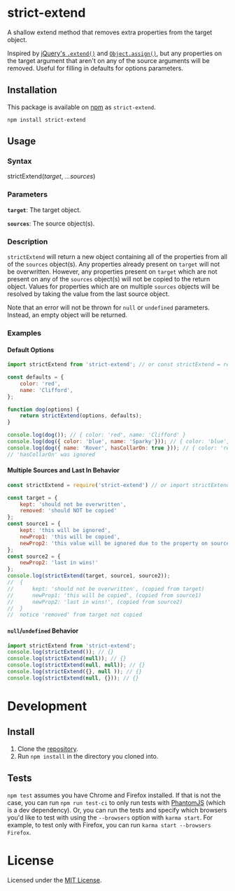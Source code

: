# strict-extend
A shallow extend method that removes extra properties from the target object.

Inspired by [jQuery's `.extend()`](https://api.jquery.com/jquery.extend/) and
[`Object.assign()`](https://developer.mozilla.org/en-US/docs/Web/JavaScript/Reference/Global_Objects/Object/assign),
but any properties on the target argument that aren't on any of the source arguments will be removed.
Useful for filling in defaults for options parameters.

## Installation
This package is available on [npm](https://www.npmjs.com/package/strict-extend) as `strict-extend`.
```
npm install strict-extend
```

## Usage
### Syntax
strictExtend(_target_, _...sources_)

### Parameters
**`target`**: The target object.

**`sources`**: The source object(s).

### Description
`strictExtend` will return a new object containing all of the properties from all of the `sources` object(s).
Any properties already present on `target` will not be overwritten.
However, any properties present on `target` which are not present on any of the `sources` object(s) will not be copied to the return object.
Values for properties which are on multiple `sources` objects will be resolved by taking the value from the last source object.

Note that an error will not be thrown for `null` or `undefined` parameters.
Instead, an empty object will be returned.

### Examples
#### Default Options
```javascript
import strictExtend from 'strict-extend'; // or const strictExtend = require('strictExtend');

const defaults = {
    color: 'red',
    name: 'Clifford',
};

function dog(options) {
    return strictExtend(options, defaults);
}

console.log(dog()); // { color: 'red', name: 'Clifford' }
console.log(dog({ color: 'blue', name: 'Sparky'})); // { color: 'blue', name: 'Sparky' }
console.log(dog({ name: 'Rover', hasCollarOn: true })); // { color: 'red', name: 'Rover' }
// 'hasCollarOn' was ignored
```

#### Multiple Sources and Last In Behavior
```javascript
const strictExtend = require('strict-extend') // or import strictExtend from 'strict-extend';

const target = {
    kept: 'should not be overwritten',
    removed: 'should NOT be copied'
};
const source1 = {
    kept: 'this will be ignored',
    newProp1: 'this will be copied',
    newProp2: 'this value will be ignored due to the property on source2'
};
const source2 = {
    newProp2: 'last in wins!'
};
console.log(strictExtend(target, source1, source2));
//  {
//      kept: 'should not be overwritten', (copied from target)
//      newProp1: 'this will be copied', (copied from source1)
//      newProp2: 'last in wins!', (copied from source2)
//  }
//  notice 'removed' from target not copied
```

#### `null`/`undefined` Behavior
```javascript
import strictExtend from 'strict-extend';
console.log(strictExtend()); // {}
console.log(strictExtend(null)); // {}
console.log(strictExtend(null, null)); // {}
console.log(strictExtend({}, null )); // {}
console.log(strictExtend(null, {})); // {}
```

# Development
## Install
1. Clone the [repository](https://github.com/Spreetail/strict-extend).
2. Run `npm install` in the directory you cloned into.

## Tests
`npm test` assumes you have Chrome and Firefox installed.
If that is not the case, you can run `npm run test-ci` to only run tests with [PhantomJS](http://phantomjs.org/) (which is a dev dependency).
Or, you can run the tests and specify which browsers you'd like to test with using the `--browsers` option with `karma start`.
For example, to test only with Firefox, you can run `karma start --browsers Firefox`.

# License
Licensed under the [MIT License](https://opensource.org/licenses/MIT).
